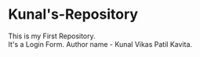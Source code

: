# Kunal's-Repository
This is my First Repository.
<br>
It's a Login Form.
Author name - Kunal Vikas Patil Kavita.
